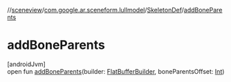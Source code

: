 //[sceneview](../../../index.md)/[com.google.ar.sceneform.lullmodel](../index.md)/[SkeletonDef](index.md)/[addBoneParents](add-bone-parents.md)

# addBoneParents

[androidJvm]\
open fun [addBoneParents](add-bone-parents.md)(builder: [FlatBufferBuilder](../../com.google.flatbuffers/-flat-buffer-builder/index.md), boneParentsOffset: [Int](https://kotlinlang.org/api/latest/jvm/stdlib/kotlin/-int/index.html))
